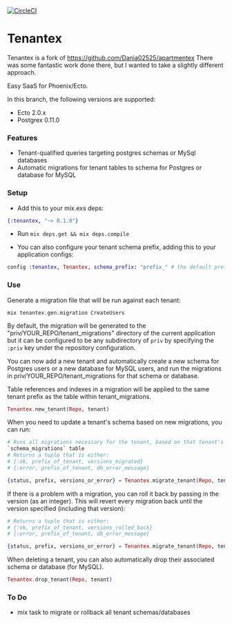 [![CircleCI](https://circleci.com/gh/jeffdeville/tenantex/tree/master.svg?style=shield)](https://circleci.com/gh/jeffdeville/tenantex/tree/master)

# Tenantex

Tenantex is a fork of https://github.com/Dania02525/apartmentex
There was some fantastic work done there, but I wanted to take a slightly different approach.

Easy SaaS for Phoenix/Ecto.

In this branch, the following versions are supported:
* Ecto 2.0.x
* Postgrex 0.11.0

### Features
* Tenant-qualified queries targeting postgres schemas or MySql databases
* Automatic migrations for tenant tables to schema for Postgres or
database for MySQL

### Setup

- Add this to your mix.exs deps:
```elixir
{:tenantex, "~> 0.1.0"}
```
- Run
```mix deps.get && mix deps.compile```

- You can also configure your tenant schema prefix, adding this to your application configs:
```elixir
config :tenantex, Tenantex, schema_prefix: "prefix_" # the default prefix is "tenant_"
```

### Use

Generate a migration file that will be run against each tenant:

```
mix tenantex.gen.migration CreateUsers
```

By default, the migration will be generated to the
"priv/YOUR_REPO/tenant_migrations" directory of the current application but it
can be configured to be any subdirectory of `priv` by specifying the `:priv` key
under the repository configuration.

You can now add a new tenant and automatically create a new schema for Postgres
users or a new database for MySQL users, and run the migrations in
priv/YOUR_REPO/tenant_migrations for that schema or database.

Table references and indexes in a migration will be applied to the same tenant
prefix as the table within tenant_migrations.

```elixir
Tenantex.new_tenant(Repo, tenant)
```

When you need to update a tenant's schema based on new migrations, you can run:

```elixir
# Runs all migrations necessary for the tenant, based on that tenant's
`schema_migrations` table
# Returns a tuple that is either:
# {:ok, prefix_of_tenant, versions_migrated}
# {:error, prefix_of_tenant, db_error_message}

{status, prefix, versions_or_error} = Tenantex.migrate_tenant(Repo, tenant)
```

If there is a problem with a migration, you can roll it back by passing in the
version (as an integer). This will revert every migration back until the version
specified (including that version):

```elixir
# Returns a tuple that is either:
# {:ok, prefix_of_tenant, versions_rolled_back}
# {:error, prefix_of_tenant, db_error_message}

{status, prefix, versions_or_error} = Tenantex.migrate_tenant(Repo, tenant, :down, to: 20160711125401)
```

When deleting a tenant, you can also automatically drop their associated schema or database (for MySQL).

```elixir
Tenantex.drop_tenant(Repo, tenant)
```


### To Do

- mix task to migrate or rollback all tenant schemas/databases
